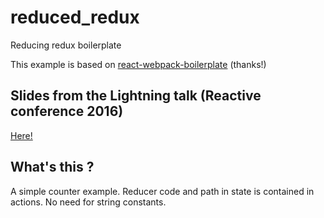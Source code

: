 # reduced_redux
Reducing redux boilerplate

This example is based on [react-webpack-boilerplate](https://github.com/srn/react-webpack-boilerplate) (thanks!)

## Slides from the Lightning talk (Reactive conference 2016)

[Here!](https://docs.google.com/presentation/d/1lV1C38Jf1G0jy5AZmtM3bD0XNzld1ZR_M1b81zttrxY/edit?usp=sharing)

## What's this ?

A simple counter example. Reducer code and path in state is contained in actions. No need for string constants.